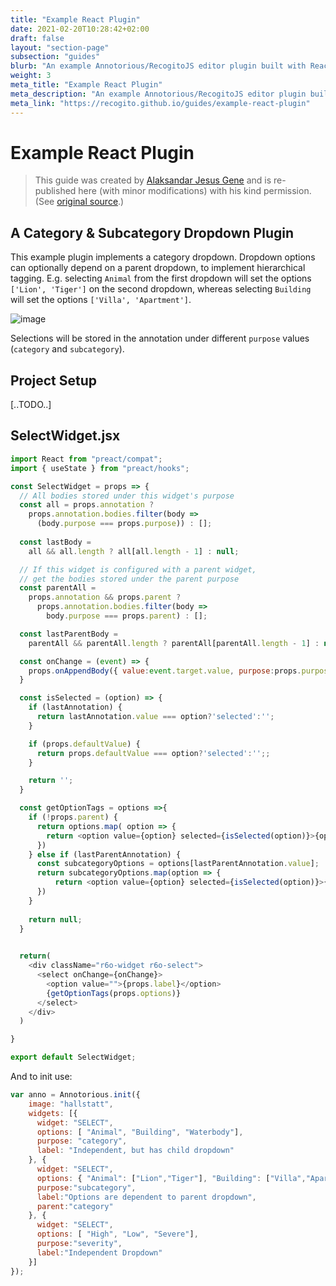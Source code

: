 ```yaml
---
title: "Example React Plugin"
date: 2021-02-20T10:28:42+02:00
draft: false
layout: "section-page"
subsection: "guides"
blurb: "An example Annotorious/RecogitoJS editor plugin built with React."
weight: 3
meta_title: "Example React Plugin"
meta_description: "An example Annotorious/RecogitoJS editor plugin built with React."
meta_link: "https://recogito.github.io/guides/example-react-plugin"
---
```


# Example React Plugin

> This guide was created by [Alaksandar Jesus Gene](https://github.com/alaksandarjesus) and
> is re-published here (with minor modifications) with his kind permission. 
> (See [original source](https://github.com/recogito/recogito-client-core/issues/51).)

## A Category & Subcategory Dropdown Plugin

This example plugin implements a category dropdown. Dropdown options can optionally depend
on a parent dropdown, to implement hierarchical tagging. E.g. selecting `Animal` from the first
dropdown will set the options `['Lion', 'Tiger']` on the second dropdown, whereas selecting
`Building` will set the options `['Villa', 'Apartment']`.

![image](https://user-images.githubusercontent.com/4712552/108470941-b74cb400-72b0-11eb-85af-e637b8960213.png)

Selections will be stored in the annotation under different `purpose` values (`category` and 
`subcategory`).

## Project Setup

[..TODO..]

## SelectWidget.jsx

```js
import React from "preact/compat";
import { useState } from "preact/hooks";

const SelectWidget = props => { 
  // All bodies stored under this widget's purpose 
  const all = props.annotation ?  
    props.annotation.bodies.filter(body => 
      (body.purpose === props.purpose)) : [];
      
  const lastBody = 
    all && all.length ? all[all.length - 1] : null;

  // If this widget is configured with a parent widget,
  // get the bodies stored under the parent purpose
  const parentAll =
    props.annotation && props.parent ? 
      props.annotation.bodies.filter(body => 
        body.purpose === props.parent) : [];

  const lastParentBody =
    parentAll && parentAll.length ? parentAll[parentAll.length - 1] : null;

  const onChange = (event) => {
    props.onAppendBody({ value:event.target.value, purpose:props.purpose });
  }

  const isSelected = (option) => {
    if (lastAnnotation) {
      return lastAnnotation.value === option?'selected':'';
    }

    if (props.defaultValue) {
      return props.defaultValue === option?'selected':'';;
    }

    return '';
  }

  const getOptionTags = options =>{
    if (!props.parent) {
      return options.map( option => {
        return <option value={option} selected={isSelected(option)}>{option}</option>
      })
    } else if (lastParentAnnotation) {
      const subcategoryOptions = options[lastParentAnnotation.value];
      return subcategoryOptions.map(option => {
          return <option value={option} selected={isSelected(option)}>{option}</option>
      })
    }
    
    return null;
  }
    

  return(
    <div className="r6o-widget r6o-select">
      <select onChange={onChange}>
        <option value="">{props.label}</option>
        {getOptionTags(props.options)}
      </select>
    </div>
  )

}

export default SelectWidget;
```

And to init use:

```js
var anno = Annotorious.init({
    image: "hallstatt",
    widgets: [{ 
      widget: "SELECT", 
      options: [ "Animal", "Building", "Waterbody"],
      purpose: "category",
      label: "Independent, but has child dropdown"
    }, {
      widget: "SELECT", 
      options: { "Animal": ["Lion","Tiger"], "Building": ["Villa","Apartment"], "Waterbody": ["Lake", "River"] }, 
      purpose:"subcategory",
      label:"Options are dependent to parent dropdown", 
      parent:"category"
    }, {
      widget: "SELECT", 
      options: [ "High", "Low", "Severe"],
      purpose:"severity", 
      label:"Independent Dropdown" 
    }]
});
```